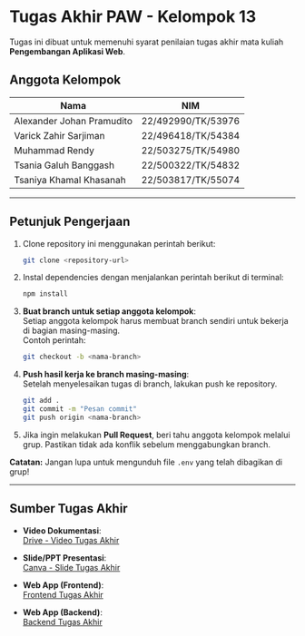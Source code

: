 **Tugas Akhir PAW - Kelompok 13**  
=================================

Tugas ini dibuat untuk memenuhi syarat penilaian tugas akhir mata kuliah **Pengembangan Aplikasi Web**.

**Anggota Kelompok**  
--------------------

| Nama                      | NIM                  |  
|---------------------------|----------------------|  
| Alexander Johan Pramudito | 22/492990/TK/53976   |  
| Varick Zahir Sarjiman     | 22/496418/TK/54384   |  
| Muhammad Rendy            | 22/503275/TK/54980   |  
| Tsania Galuh Banggash     | 22/500322/TK/54832   |  
| Tsaniya Khamal Khasanah   | 22/503817/TK/55074   |  

* * *

**Petunjuk Pengerjaan**  
-----------------------

1. Clone repository ini menggunakan perintah berikut:  
    ```bash
    git clone <repository-url>
    ```

2. Instal dependencies dengan menjalankan perintah berikut di terminal:  
    ```bash
    npm install
    ```

3. **Buat branch untuk setiap anggota kelompok**:  
    Setiap anggota kelompok harus membuat branch sendiri untuk bekerja di bagian masing-masing.  
    Contoh perintah:  
    ```bash
    git checkout -b <nama-branch>
    ```

4. **Push hasil kerja ke branch masing-masing**:  
    Setelah menyelesaikan tugas di branch, lakukan push ke repository.  
    ```bash
    git add .
    git commit -m "Pesan commit"
    git push origin <nama-branch>
    ```

5. Jika ingin melakukan **Pull Request**, beri tahu anggota kelompok melalui grup. Pastikan tidak ada konflik sebelum menggabungkan branch.

**Catatan:** Jangan lupa untuk mengunduh file `.env` yang telah dibagikan di grup!

* * *

**Sumber Tugas Akhir**  
----------------------

- **Video Dokumentasi**:  
  [Drive - Video Tugas Akhir](https://drive.google.com/drive/folders/1M-Pzfcq6z1j5RMEuXE1XRx-v0ivias8J)

- **Slide/PPT Presentasi**:  
  [Canva - Slide Tugas Akhir](https://www.canva.com/design/DAGXkRYLa1Y/-4FL1oX_TTRdBf2lNdn31g/edit)

- **Web App (Frontend)**:  
  [Frontend Tugas Akhir](https://frontend-tugas-akhir-paw-kelompok-13.vercel.app/)

- **Web App (Backend)**:  
  [Backend Tugas Akhir](https://paw13-production.up.railway.app/)
